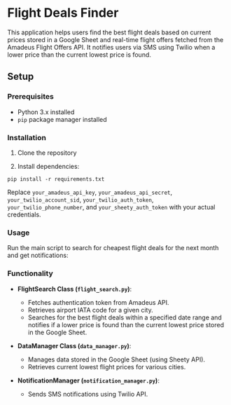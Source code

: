 # Flight Deals Finder

This application helps users find the best flight deals based on current prices stored in a Google Sheet and real-time
flight offers fetched from the Amadeus Flight Offers API. It notifies users via SMS using Twilio when a lower price than
the current lowest price is found.

## Setup

### Prerequisites

- Python 3.x installed
- `pip` package manager installed

### Installation

1. Clone the repository


2. Install dependencies:

```
pip install -r requirements.txt
```

Replace `your_amadeus_api_key`, `your_amadeus_api_secret`, `your_twilio_account_sid`, `your_twilio_auth_token`, `your_twilio_phone_number`,
and `your_sheety_auth_token` with your actual credentials.

### Usage

Run the main script to search for cheapest flight deals for the next month and get notifications:

### Functionality

- **FlightSearch Class (`flight_search.py`)**:
    - Fetches authentication token from Amadeus API.
    - Retrieves airport IATA code for a given city.
    - Searches for the best flight deals within a specified date range and notifies if a lower price is found than the
      current lowest price stored in the Google Sheet.

- **DataManager Class (`data_manager.py`)**:
    - Manages data stored in the Google Sheet (using Sheety API).
    - Retrieves current lowest flight prices for various cities.

- **NotificationManager (`notification_manager.py`)**:
    - Sends SMS notifications using Twilio API.

